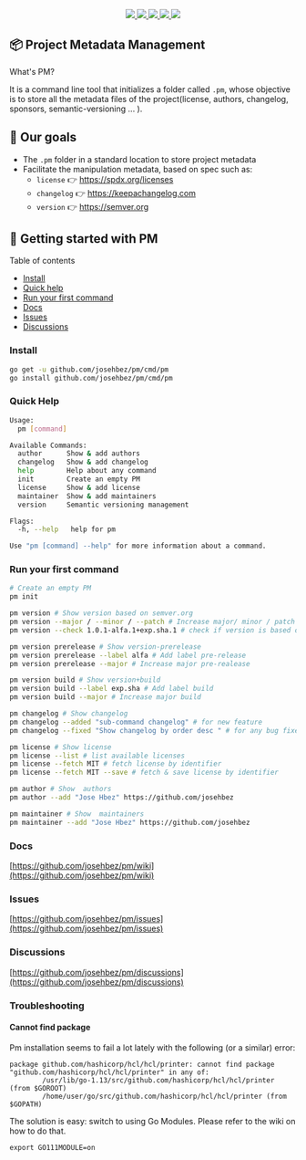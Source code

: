 <p align="center">  
    <a href="#">
        <img src="https://img.shields.io/github/go-mod/go-version/josehbez/pm">
    </a>
    <a href="LICENSE">
        <img src="https://img.shields.io/github/license/josehbez/pm?style=flat-square" />
    </a>
    <a href=".pm/version.yml">
        <img src="https://img.shields.io/badge/dynamic/yaml?color=green&label=version&query=version.*&url=https://raw.githubusercontent.com/josehbez/pm/master/.pm/version.yml">
    </a>
    <a href=".pm/version.yml">
        <img src="https://img.shields.io/badge/dynamic/yaml?color=green&label=prerelease&query=prerelease.*&url=https://raw.githubusercontent.com/josehbez/pm/master/.pm/version.yml"/>
    </a>
    <a href=".pm/version.yml">
        <img src="https://img.shields.io/badge/dynamic/yaml?color=green&label=build&query=build.*&url=https://raw.githubusercontent.com/josehbez/pm/master/.pm/version.yml"/>
    </a>
</p>

## 📦 Project Metadata Management

What's PM?

It is a command line tool that initializes a folder called `.pm`,
whose objective is to store all the metadata files of the project(license, authors, changelog, sponsors, semantic-versioning ... ).
  
## 🎯 Our goals

* The `.pm` folder in a standard location to store project metadata
* Facilitate the manipulation metadata, based on spec such as:
  * `license` 👉 https://spdx.org/licenses
  * `changelog` 👉 https://keepachangelog.com
  * `version` 👉 https://semver.org

## 📒 Getting started with PM

Table of contents

* [Install](#install)
* [Quick help](#quick-help)
* [Run your first command](#run-your-first-command)
* [Docs](#docs)
* [Issues](#issues)
* [Discussions](#discussions)

### Install

```bash
go get -u github.com/josehbez/pm/cmd/pm
go install github.com/josehbez/pm/cmd/pm
```

### Quick Help
```bash
Usage:
  pm [command]

Available Commands:
  author      Show & add authors
  changelog   Show & add changelog
  help        Help about any command
  init        Create an empty PM
  license     Show & add license
  maintainer  Show & add maintainers
  version     Semantic versioning management

Flags:
  -h, --help   help for pm

Use "pm [command] --help" for more information about a command.
```

### Run your first command

```bash
# Create an empty PM
pm init 

pm version # Show version based on semver.org
pm version --major / --minor / --patch # Increase major/ minor / patch version
pm version --check 1.0.1-alfa.1+exp.sha.1 # check if version is based on semver.org

pm version prerelease # Show version-prerelease
pm version prerelease --label alfa # Add label pre-release
pm version prerelease --major # Increase major pre-realease

pm version build # Show version+build
pm version build --label exp.sha # Add label build
pm version build --major # Increase major build

pm changelog # Show changelog
pm changelog --added "sub-command changelog" # for new feature
pm changelog --fixed "Show changelog by order desc " # for any bug fixes

pm license # Show license
pm license --list # list available licenses
pm license --fetch MIT # fetch license by identifier
pm license --fetch MIT --save # fetch & save license by identifier

pm author # Show  authors
pm author --add "Jose Hbez" https://github.com/josehbez

pm maintainer # Show  maintainers
pm maintainer --add "Jose Hbez" https://github.com/josehbez

```

### Docs

[https://github.com/josehbez/pm/wiki](https://github.com/josehbez/pm/wiki)

### Issues

[https://github.com/josehbez/pm/issues](https://github.com/josehbez/pm/issues)

### Discussions

[https://github.com/josehbez/pm/discussions](https://github.com/josehbez/pm/discussions)


### Troubleshooting

#### Cannot find package
Pm installation seems to fail a lot lately with the following (or a similar) error:
```
package github.com/hashicorp/hcl/hcl/printer: cannot find package "github.com/hashicorp/hcl/hcl/printer" in any of:
        /usr/lib/go-1.13/src/github.com/hashicorp/hcl/hcl/printer (from $GOROOT)
        /home/user/go/src/github.com/hashicorp/hcl/hcl/printer (from $GOPATH)
```
The solution is easy: switch to using Go Modules. Please refer to the wiki on how to do that.

`export GO111MODULE=on`

